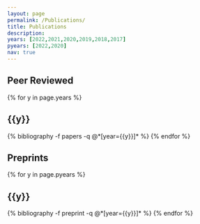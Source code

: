 ```yaml
---
layout: page
permalink: /Publications/
title: Publications
description:
years: [2022,2021,2020,2019,2018,2017]
pyears: [2022,2020]
nav: true
---
```


<div class="publications">
<h2>Peer Reviewed</h2>
{% for y in page.years %}
  <h2 class="year">{{y}}</h2>
  {% bibliography -f papers -q @*[year={{y}}]* %}
{% endfor %}

<h2>Preprints</h2>
{% for y in page.pyears %}
  <h2 class="year">{{y}}</h2>
  {% bibliography -f preprint -q @*[year={{y}}]* %}
{% endfor %}

</div>
